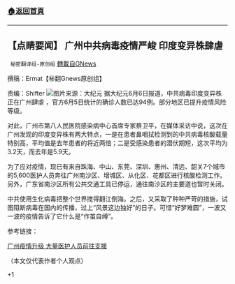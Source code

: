 ###  [:house:返回首頁](https://github.com/ourhimalayas/txt)
---

## 【点睛要闻】 广州中共病毒疫情严峻 印度变异株肆虐
` 秘密翻译组-原创组` [轉載自GNews](https://gnews.org/zh-hans/1306292/)

撰稿：Ermat【㊙️翻Gnews原创组】

责编：Shifter
![]()![](https://gnews-media-offload.s3.amazonaws.com/wp-content/uploads/2021/06/07204955/id12996578-GettyImages-1233196582-600x400-1.jpg)图片来源：大纪元
据大纪元6月6日报道，中共病毒印度变异株正在广州肆虐 ，官方6月5日统计的确诊人数已达94例。部分地区已提升疫情风险等级。

对此，广州市第八人民医院感染病中心首席专家蔡卫平，在媒体采访中说，这次在广州发现的印度变异株有两大特点，一是在患者鼻咽拭检测到的中共病毒核酸载量特别高，平均值是去年患者的将近两倍；二是受感染患者的潜伏期短，这次平均为3.2天，而去年是5.9天。

为了应对疫情，现已有来自珠海、中山、东莞、深圳、惠州、清远、韶关7个城市的5,600医护人员奔往广州南沙区、增城区、从化区、花都区进行核酸检测工作。另外，广东省南沙区所有公共交通工具已停运，通往南沙区的主要道也暂时关闭。

中共使用生化病毒把整个世界搅得翻江倒海。之后，又采取了种种严苛的措施，试图阻断病毒在国内的传播，过上“风景这边独好”的日子。可惜“好梦难圆”，一波又一波的疫情告诉了它什么是“作茧自缚”。

参考链接：

[广州疫情升级 大量医护人员前往支援](https://www.epochtimes.com/gb/21/6/6/n13003255.htm)

（本文仅代表作者个人观点）

+1

